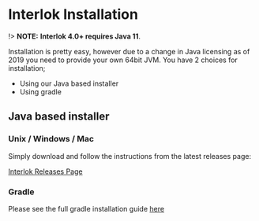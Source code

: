 # Interlok Installation #

!> **NOTE:** **Interlok 4.0+ requires Java 11**.

Installation is pretty easy, however due to a change in Java licensing as of 2019 you need to provide your own 64bit JVM.
You have 2 choices for installation;
 - Using our Java based installer
 - Using gradle


## Java based installer

### Unix / Windows / Mac ###

Simply download and follow the instructions from the latest releases page:

[Interlok Releases Page](https://github.com/adaptris/interlok-release/releases/latest)

### Gradle ###

Please see the full gradle installation guide [here](/pages/overview/adapter-gradle)

